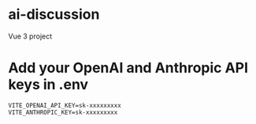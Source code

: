 # ai-discussion

Vue 3 project 

# Add your OpenAI and Anthropic API keys in .env
```
VITE_OPENAI_API_KEY=sk-xxxxxxxxx
VITE_ANTHROPIC_KEY=sk-xxxxxxxxx
```